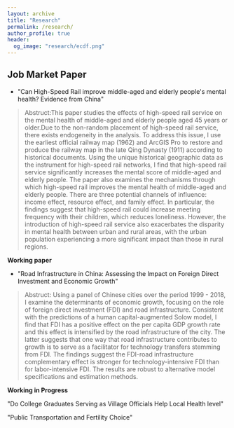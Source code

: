 ```yaml
---
layout: archive
title: "Research"
permalink: /research/
author_profile: true
header:
  og_image: "research/ecdf.png"
---
```


## Job Market Paper ##

- "Can High-Speed Rail improve middle-aged and elderly people's mental health? Evidence from China" 

> Abstruct:This paper studies the effects of high-speed rail service on the mental health of middle-aged and elderly people aged 45 years or older.Due to the non-random placement of high-speed rail service, there exists endogeneity in the analysis. To address this issue, I use the earliest official railway map (1962) and ArcGIS Pro to restore and produce the railway map in the late Qing Dynasty (1911) according to historical documents. Using the unique historical geographic data as the instrument for high-speed rail networks, I find that high-speed rail service significantly increases the mental score of middle-aged and elderly people. The paper also examines the mechanisms through which high-speed rail improves the mental health of middle-aged and elderly people. There are three potential channels of influence: income effect, resource effect, and family effect. In particular, the findings suggest that high-speed rail could increase meeting frequency with their children, which reduces loneliness. However, the introduction of high-speed rail service also exacerbates the disparity in mental health between urban and rural areas, with the urban population experiencing a more significant impact than those in rural regions.

**Working paper**
- "Road Infrastructure in China: Assessing the Impact on Foreign Direct Investment and Economic Growth"

> Abstruct: Using a panel of Chinese cities over the period 1999 - 2018, I examine the determinants of economic growth, focusing on the role of foreign direct investment (FDI) and road infrastructure. Consistent with the predictions of a human capital-augmented Solow model, I find that FDI has a positive effect on the per capita GDP growth rate and this effect is intensified by the road infrastructure of the city. The latter suggests that one way that road infrastructure contributes to growth is to serve as a facilitator for technology transfers stemming from FDI. The findings suggest the FDI-road infrastructure complementary effect is stronger for technology-intensive FDI than for labor-intensive FDI. The results are robust to alternative model specifications and estimation methods.

**Working in Progress**

"Do College Graduates Serving as Village Officials Help Local Health level"

"Public Transportation and Fertility Choice"